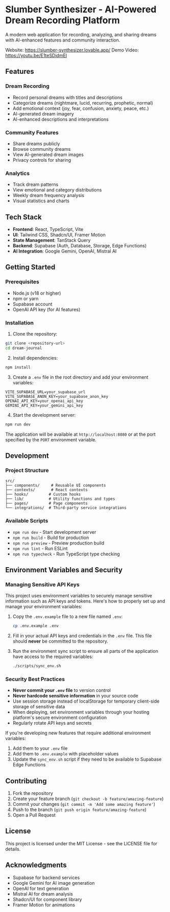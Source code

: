 # Slumber Synthesizer - AI-Powered Dream Recording Platform

A modern web application for recording, analyzing, and sharing dreams with AI-enhanced features and community interaction.

Website: <https://slumber-synthesizer.lovable.app/>
Demo Video: <https://youtu.be/E1teSDidmEI>

## Features

### Dream Recording

- Record personal dreams with titles and descriptions
- Categorize dreams (nightmare, lucid, recurring, prophetic, normal)
- Add emotional context (joy, fear, confusion, anxiety, peace, etc.)
- AI-generated dream imagery
- AI-enhanced descriptions and interpretations

### Community Features

- Share dreams publicly
- Browse community dreams
- View AI-generated dream images
- Privacy controls for sharing

### Analytics

- Track dream patterns
- View emotional and category distributions
- Weekly dream frequency analysis
- Visual statistics and charts

## Tech Stack

- **Frontend**: React, TypeScript, Vite
- **UI**: Tailwind CSS, Shadcn/UI, Framer Motion
- **State Management**: TanStack Query
- **Backend**: Supabase (Auth, Database, Storage, Edge Functions)
- **AI Integration**: Google Gemini, OpenAI, Mistral AI

## Getting Started

### Prerequisites

- Node.js (v18 or higher)
- npm or yarn
- Supabase account
- OpenAI API key (for AI features)

### Installation

1. Clone the repository:

```bash
git clone <repository-url>
cd dream-journal
```

2. Install dependencies:

```bash
npm install
```

3. Create a `.env` file in the root directory and add your environment variables:

```env
VITE_SUPABASE_URL=your_supabase_url
VITE_SUPABASE_ANON_KEY=your_supabase_anon_key
OPENAI_API_KEY=your_openai_api_key
GEMINI_API_KEY=your_gemini_api_key
```

4. Start the development server:

```bash
npm run dev
```

The application will be available at `http://localhost:8080` or at the port specified by the `PORT` environment variable.

## Development

### Project Structure

```text
src/
├── components/     # Reusable UI components
├── contexts/       # React contexts
├── hooks/         # Custom hooks
├── lib/           # Utility functions and types
├── pages/         # Page components
└── integrations/  # Third-party service integrations
```

### Available Scripts

- `npm run dev` - Start development server
- `npm run build` - Build for production
- `npm run preview` - Preview production build
- `npm run lint` - Run ESLint
- `npm run typecheck` - Run TypeScript type checking

## Environment Variables and Security

### Managing Sensitive API Keys

This project uses environment variables to securely manage sensitive information such as API keys and tokens. Here's how to properly set up and manage your environment variables:

1. Copy the `.env.example` file to a new file named `.env`:

   ```bash
   cp .env.example .env
   ```

2. Fill in your actual API keys and credentials in the `.env` file. This file should **never** be committed to the repository.

3. Run the environment sync script to ensure all parts of the application have access to the required variables:
   ```bash
   ./scripts/sync_env.sh
   ```

### Security Best Practices

- **Never commit your `.env` file** to version control
- **Never hardcode sensitive information** in your source code
- Use session storage instead of localStorage for temporary client-side storage of sensitive data
- When deploying, set environment variables through your hosting platform's secure environment configuration
- Regularly rotate API keys and secrets

If you're developing new features that require additional environment variables:

1. Add them to your `.env` file
2. Add them to `.env.example` with placeholder values
3. Update the `sync_env.sh` script if they need to be available to Supabase Edge Functions

## Contributing

1. Fork the repository
2. Create your feature branch (`git checkout -b feature/amazing-feature`)
3. Commit your changes (`git commit -m 'Add some amazing feature'`)
4. Push to the branch (`git push origin feature/amazing-feature`)
5. Open a Pull Request

## License

This project is licensed under the MIT License - see the LICENSE file for details.

## Acknowledgments

- Supabase for backend services
- Google Gemini for AI image generation
- OpenAI for text generation
- Mistral AI for dream analysis
- Shadcn/UI for component library
- Framer Motion for animations
